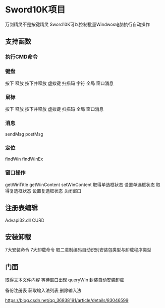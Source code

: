 # Sword10K项目

万剑精灵不是按键精灵
Sword10K可以控制批量Windwos电脑执行自动操作

## 支持函数

### 执行CMD命令

### 键盘

按下 释放 按下并释放
虚拟键 扫描码 字符
全局 窗口消息

### 鼠标

按下 释放 按下并释放
虚拟键 扫描码 
全局 窗口消息

### 消息
sendMsg postMsg

### 定位
findWin findWinEx


### 窗口操作

getWinTitle
getWinContent
setWinContent
取得单选框状态
设置单选框状态
取得复选框状态
设置复选框状态
关闭窗口

## 注册表编辑

Advapi32.dll
CURD

## 安装卸载

7大安装命令
7大卸载命令
取二进制编码自动识别安装包类型与卸载程序类型

## 门面

取得文本文件内容
等待窗口出现
queryWin
封装自动安装卸载

备份注册表
获取输入法列表
删除输入法

https://blog.csdn.net/qq_36838191/article/details/83046599


